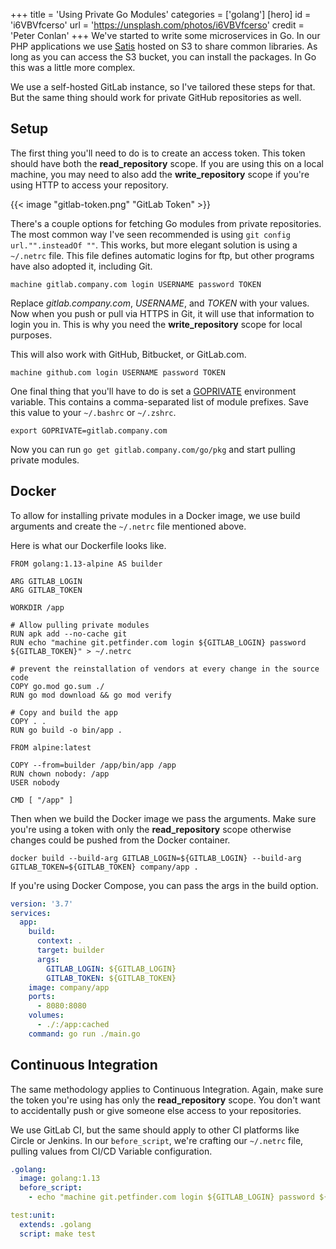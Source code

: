+++
title = 'Using Private Go Modules'
categories = ['golang']
[hero]
  id = 'i6VBVfcerso'
  url = 'https://unsplash.com/photos/i6VBVfcerso'
  credit = 'Peter Conlan'
+++
We've started to write some microservices in Go. In our PHP applications we use
[Satis](https://getcomposer.org/doc/articles/handling-private-packages-with-satis.md)
hosted on S3 to share common libraries. As long as you can access the S3 bucket,
you can install the packages. In Go this was a little more complex.

We use a self-hosted GitLab instance, so I've tailored these steps for that. But
the same thing should work for private GitHub repositories as well.

## Setup

The first thing you'll need to do is to create an access token. This token should
have both the __read_repository__ scope. If you are using this on a local machine,
you may need to also add the __write_repository__ scope if you're using HTTP to
access your repository.

{{< image "gitlab-token.png" "GitLab Token" >}}

There's a couple options for fetching Go modules from private repositories. The
most common way I've seen recommended is using `git config url."".insteadOf ""`.
This works, but more elegant solution is using a `~/.netrc` file. This file
defines automatic logins for ftp, but other programs have also adopted it,
including Git.

    machine gitlab.company.com login USERNAME password TOKEN

Replace _gitlab.company.com_, _USERNAME_, and _TOKEN_ with your values. Now when
you push or pull via HTTPS in Git, it will use that information to login you in.
This is why you need the __write_repository__ scope for local purposes.

This will also work with GitHub, Bitbucket, or GitLab.com.

    machine github.com login USERNAME password TOKEN

One final thing that you'll have to do is set a [GOPRIVATE](https://pkg.go.dev/cmd/go#hdr-Configuration_for_downloading_non_public_code)
environment variable. This contains a comma-separated list of module prefixes.
Save this value to your `~/.bashrc` or `~/.zshrc`.

    export GOPRIVATE=gitlab.company.com

Now you can run `go get gitlab.company.com/go/pkg` and start pulling private
modules.

## Docker

To allow for installing private modules in a Docker image, we use build arguments
and create the `~/.netrc` file mentioned above.

Here is what our Dockerfile looks like.

```docker
FROM golang:1.13-alpine AS builder

ARG GITLAB_LOGIN
ARG GITLAB_TOKEN

WORKDIR /app

# Allow pulling private modules
RUN apk add --no-cache git
RUN echo "machine git.petfinder.com login ${GITLAB_LOGIN} password ${GITLAB_TOKEN}" > ~/.netrc

# prevent the reinstallation of vendors at every change in the source code
COPY go.mod go.sum ./
RUN go mod download && go mod verify

# Copy and build the app
COPY . .
RUN go build -o bin/app .

FROM alpine:latest

COPY --from=builder /app/bin/app /app
RUN chown nobody: /app
USER nobody

CMD [ "/app" ]
```

Then when we build the Docker image we pass the arguments. Make sure you're using
a token with only the __read_repository__ scope otherwise changes could be pushed
from the Docker container.

    docker build --build-arg GITLAB_LOGIN=${GITLAB_LOGIN} --build-arg GITLAB_TOKEN=${GITLAB_TOKEN} company/app .

If you're using Docker Compose, you can pass the args in the build option.

```yaml
version: '3.7'
services:
  app:
    build:
      context: .
      target: builder
      args:
        GITLAB_LOGIN: ${GITLAB_LOGIN}
        GITLAB_TOKEN: ${GITLAB_TOKEN}
    image: company/app
    ports:
      - 8080:8080
    volumes:
      - ./:/app:cached
    command: go run ./main.go
```

## Continuous Integration

The same methodology applies to Continuous Integration. Again, make sure the
token you're using has only the __read_repository__ scope. You don't want to
accidentally push or give someone else access to your repositories.

We use GitLab CI, but the same should apply to other CI platforms like Circle
or Jenkins. In our `before_script`, we're crafting our `~/.netrc` file, pulling
values from CI/CD Variable configuration.

```yaml
.golang:
  image: golang:1.13
  before_script:
    - echo "machine git.petfinder.com login ${GITLAB_LOGIN} password ${GITLAB_TOKEN}" > ~/.netrc

test:unit:
  extends: .golang
  script: make test
```
